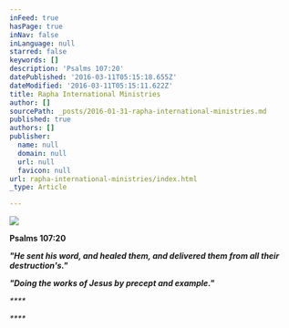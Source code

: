 ```yaml
---
inFeed: true
hasPage: true
inNav: false
inLanguage: null
starred: false
keywords: []
description: 'Psalms 107:20'
datePublished: '2016-03-11T05:15:18.655Z'
dateModified: '2016-03-11T05:15:11.622Z'
title: Rapha International Ministries
author: []
sourcePath: _posts/2016-01-31-rapha-international-ministries.md
published: true
authors: []
publisher:
  name: null
  domain: null
  url: null
  favicon: null
url: rapha-international-ministries/index.html
_type: Article

---
```

![](https://the-grid-user-content.s3-us-west-2.amazonaws.com/c0a668f0-16c4-47b1-a40c-6386b5da7b98.jpg)

**Psalms 107:20**

_**"He sent his word, and healed them, and delivered them from all their destruction's."**_

_**"Doing the works of Jesus by precept and example."**_

_****_

_****_